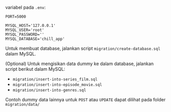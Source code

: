variabel pada `.env`:
```
PORT=5000

MYSQL_HOST='127.0.0.1'
MYSQL_USER='root'
MYSQL_PASSWORD=''
MYSQL_DATABASE='chill_app'
```

Untuk membuat database, jalankan script `migration/create-database.sql` dalam MySQL.

(Optional) Untuk mengisikan data dummy ke dalam database, jalankan script berikut dalam MySQL:
- `migration/insert-into-series_film.sql`
- `migration/insert-into-episode_movie.sql`
- `migration/insert-into-genres.sql`

Contoh dummy data lainnya untuk `POST` atau `UPDATE` dapat dilihat pada folder `migration/data/`